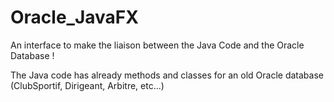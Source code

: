 # Oracle_JavaFX

An interface to make the liaison between the Java Code and the Oracle Database !

The Java code has already methods and classes for an old Oracle database (ClubSportif, Dirigeant, Arbitre, etc...)
